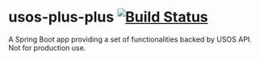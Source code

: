 # usos-plus-plus [![Build Status](https://travis-ci.org/mszmatuszewski/usos-plus-plus.svg?branch=master)](https://travis-ci.org/mszmatuszewski/usos-plus-plus)
A Spring Boot app providing a set of functionalities backed by USOS API. Not for production use.
